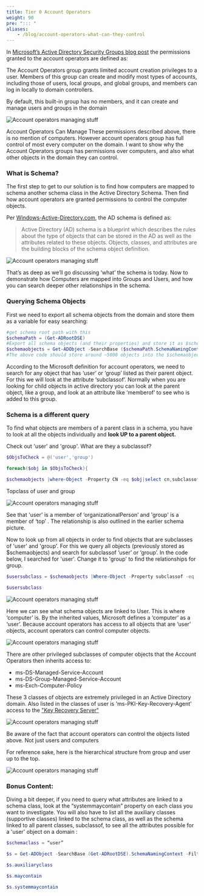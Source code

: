 ```yaml
---
title: Tier 0 Account Operators
weight: 90
pre: "::: "
aliases: 
    - /blog/account-operators-what-can-they-control
---
```


In [Microsoft’s Active Directory Security Groups blog post](https://docs.microsoft.com/en-us/windows/security/identity-protection/access-control/active-directory-security-groups#bkmk-accountoperators) the permissions granted to the account operators are defined as:

The Account Operators group grants limited account creation privileges to a user. Members of this group can create and modify most types of accounts, including those of users, local groups, and global groups, and members can log in locally to domain controllers.

By default, this built-in group has no members, and it can create and manage users and groups in the domain

![Account operators managing stuff](/redforest/phase1/images/accountops_1.png?classes=shadow&width=40pc)

Account Operators Can Manage
These permissions described above, there is no mention of computers. However account operators group has full control of most every computer on the domain. I want to show why the Account Operators groups has permissions over computers, and also what other objects in the domain they can control.

### What is Schema?
The first step to get to our solution is to find how computers are mapped to schema another schema class in the Active Directory Schema. Then find how account operators are granted permissions to control the computer objects.

Per [Windows-Active-Directory.com](http://www.windows-active-directory.com/active-directory-schema.html), the AD schema is defined as:

> Active Directory (AD) schema is a blueprint which describes the rules about the type of objects that can be stored in the AD as well as the attributes related to these objects. Objects, classes, and attributes are the building blocks of the schema object definition.


![Account operators managing stuff](images/ldap1.jpeg?classes=shadow&width=40pc)
 

That’s as deep as we’ll go discussing ‘what’ the schema is today. Now to demonstrate how Computers are mapped into Groups and Users, and how you can search deeper other relationships in the schema.

### Querying Schema Objects
First we need to export all schema objects from the domain and store them as a variable for easy searching:

```powershell
#get schema root path with this
$schemaPath = (Get-ADRootDSE)
#Export all schema objects (and their properties) and store it as $schemaobjects
$schemaobjects = Get-ADObject -SearchBase ($schemaPath.SchemaNamingContext) -LDAPFilter ` "(schemaidguid=*)" -Properties *
#The above code should store around ~5000 objects into the $schemaobjects variable
```
 

According to the Microsoft definition for account operators, we need to search for any object that has ‘user’ or ‘group’ listed as their parent object. For this we will look at the attribute ‘subclassof’. Normally when you are looking for child objects in active directory you can look at the parent object, like a group, and look at an attribute like ‘memberof’ to see who is added to this group.

 
### Schema is a different query

To find what objects are members of a parent class in a schema, you have to look at all the objects individually and **look UP to a parent object.**

Check out 'user' and 'group'. What are they a subclassof?

```powershell
$ObjsToCheck = @('user','group')

foreach($obj in $ObjsToCheck){

$schemaobjects |where-Object -Property CN -eq $obj|select cn,subclassof }
```

Topclass of user and group
 
![Account operators managing stuff](images/ldap2.jpg?classes=shadow&width=40pc)

See that 'user' is a member of ‘organizationalPerson’ and 'group' is a member of ‘top’ . The relationship is also outlined in the earlier schema picture.

Now to look up from all objects in order to find objects that are subclasses of 'user' and 'group'. For this we query all objects (previously stored as $schemaobjects) and search for subclassof ‘user’ or ‘group’. In the code below, I searched for 'user'. Change it to 'group' to find the relationships for group.

 
```powershell
$usersubclass = $schemaobjects |Where-Object -Property subclassof -eq 'user'|select cn,subclassof

$usersubclass
```
![Account operators managing stuff](images/ldap3.jpg?classes=shadow&width=40pc)

Here we can see what schema objects are linked to User. This is where ‘computer’ is. By the inherited values, Microsoft defines a ‘computer’ as a ‘user’. Because account operators has access to all objects that are ‘user’ objects, account operators can control computer objects.

![Account operators managing stuff](images/ldap4.png?classes=shadow&width=40pc)
 

There are other privileged subclasses of computer objects that the Account Operators then inherits access to:

- ms-DS-Managed-Service-Account
- ms-DS-Group-Managed-Service-Account
- ms-Exch-Computer-Policy

These 3 classes of objects are extremely privileged in an Active Directory domain. Also listed in the classes of user is 'ms-PKI-Key-Recovery-Agent' access to the ["Key Recovery Server"](https://docs.microsoft.com/en-us/windows/win32/seccertenroll/about-key-recovery-server)

![Account operators managing stuff](images/ldap5.png?classes=shadow&width=40pc)
 
Be aware of the fact that account operators can control the objects listed above. Not just users and computers

For reference sake, here is the hierarchical structure from group and user up to the top.

![Account operators managing stuff](images/ldap6.png?classes=shadow&width=40pc)
 

### Bonus Content:

Diving a bit deeper, if you need to query what attributes are linked to a schema class, look at the “systemmaycontain” property on each class you want to investigate. You will also have to list all the auxiliary classes (supportive classes) linked to the schema class, as well as the schema linked to all parent classes, subclassof, to see all the attributes possible for a 'user' object on a domain :

```powershell
$schemaclass = “user”

$s = Get-ADObject -SearchBase (Get-ADRootDSE).SchemaNamingContext -Filter {name -like "$schemaclass"} -Properties MayContain,SystemMayContain

$s.auxiliaryclass

$s.maycontain

$s.systemmaycontain
```
